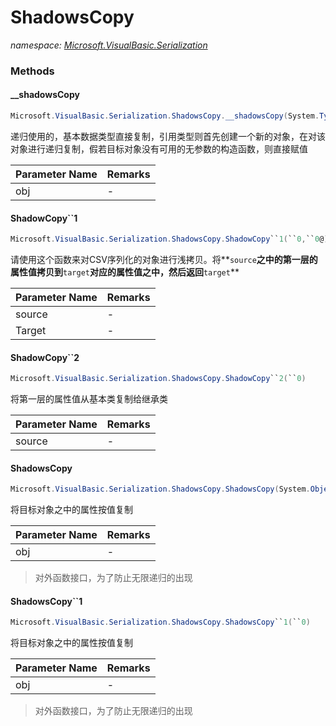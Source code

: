 ﻿# ShadowsCopy
_namespace: <a href="#" onClick="load('/docs/Microsoft.VisualBasic.Serialization/index.md')">Microsoft.VisualBasic.Serialization</a>_





### Methods

#### __shadowsCopy
```csharp
Microsoft.VisualBasic.Serialization.ShadowsCopy.__shadowsCopy(System.Type,System.Object)
```
递归使用的，基本数据类型直接复制，引用类型则首先创建一个新的对象，在对该对象进行递归复制，假若目标对象没有可用的无参数的构造函数，则直接赋值

|Parameter Name|Remarks|
|--------------|-------|
|obj|-|


#### ShadowCopy``1
```csharp
Microsoft.VisualBasic.Serialization.ShadowsCopy.ShadowCopy``1(``0,``0@)
```
请使用这个函数来对CSV序列化的对象进行浅拷贝。将**`source`**之中的第一层的属性值拷贝到**`target`**对应的属性值之中，然后返回**`target`**

|Parameter Name|Remarks|
|--------------|-------|
|source|-|
|Target|-|


#### ShadowCopy``2
```csharp
Microsoft.VisualBasic.Serialization.ShadowsCopy.ShadowCopy``2(``0)
```
将第一层的属性值从基本类复制给继承类

|Parameter Name|Remarks|
|--------------|-------|
|source|-|


#### ShadowsCopy
```csharp
Microsoft.VisualBasic.Serialization.ShadowsCopy.ShadowsCopy(System.Object)
```
将目标对象之中的属性按值复制

|Parameter Name|Remarks|
|--------------|-------|
|obj|-|

> 对外函数接口，为了防止无限递归的出现

#### ShadowsCopy``1
```csharp
Microsoft.VisualBasic.Serialization.ShadowsCopy.ShadowsCopy``1(``0)
```
将目标对象之中的属性按值复制

|Parameter Name|Remarks|
|--------------|-------|
|obj|-|

> 对外函数接口，为了防止无限递归的出现


